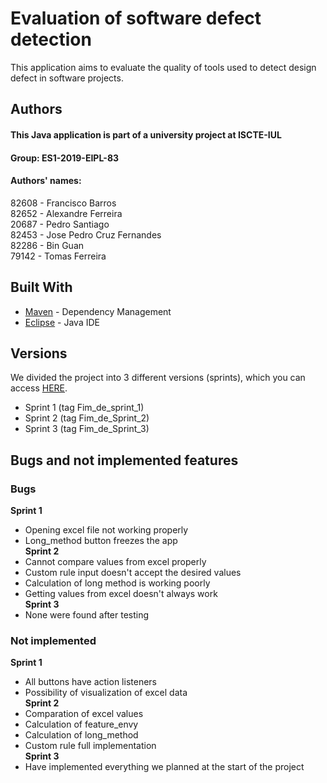 # Evaluation of software defect detection
This application aims to evaluate the quality of tools used to detect design defect in software projects.  



## Authors

#### This Java application is part of a university project at ISCTE-IUL
#### Group: ES1-2019-EIPL-83
#### Authors' names:
82608 - Francisco Barros  
82652 - Alexandre Ferreira    
20687 - Pedro Santiago  
82453 - Jose Pedro Cruz Fernandes   
82286 - Bin Guan  
79142 - Tomas Ferreira  


## Built With
* [Maven](https://maven.apache.org/) - Dependency Management
* [Eclipse](https://www.eclipse.org/) - Java IDE



## Versions
We divided the project into 3 different versions (sprints), which you can access [HERE](https://github.com/fabsa-iscteiul/ES1-2019-EIPL-83/releases).  
* Sprint 1 (tag Fim_de_sprint_1)  
* Sprint 2 (tag Fim_de_Sprint_2)  
* Sprint 3 (tag Fim_de_Sprint_3)  


## Bugs and not implemented features
### Bugs
**Sprint 1** 
* Opening excel file not working properly 
* Long_method button freezes the app  
**Sprint 2**  
* Cannot compare values from excel properly  
* Custom rule input doesn't accept the desired values  
* Calculation of long method is working poorly  
* Getting values from excel doesn't always work  
**Sprint 3**   
* None were found after testing
### Not implemented
**Sprint 1**  
* All buttons have action listeners  
* Possibility of visualization of excel data   
**Sprint 2**  
* Comparation of excel values
* Calculation of feature_envy
* Calculation of long_method
* Custom rule full implementation  
**Sprint 3**  
* Have implemented everything we planned at the start of the project

